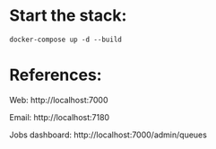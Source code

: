 # Start the stack:

`docker-compose up -d --build`

# References:

Web: http://localhost:7000 

Email: http://localhost:7180

Jobs dashboard: http://localhost:7000/admin/queues